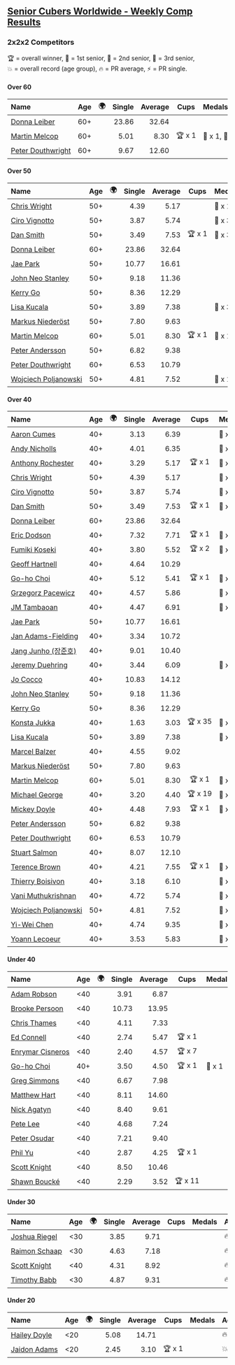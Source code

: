 <style>table {white-space: nowrap;}</style>
<link rel="stylesheet" type="text/css" href="/scw-comp/css/flags.css" />

## [Senior Cubers Worldwide - Weekly Comp Results](/scw-comp/results/)
### 2x2x2 Competitors

<span style="white-space: nowrap;">🏆 = overall winner</span>, <span style="white-space: nowrap;">🥇 = 1st senior</span>, <span style="white-space: nowrap;">🥈 = 2nd senior</span>, <span style="white-space: nowrap;">🥉 = 3rd senior</span>, <span style="white-space: nowrap;">💥 = overall record (age group)</span>, <span style="white-space: nowrap;">🔥 = PR average</span>, <span style="white-space: nowrap;">⚡ = PR single</span>.

#### Over 60

| Name | Age | 🌍 | Single | Average | Cups | Medals | Achievements |
| :-- | :--: | :--: | --: | --: | :--: | :-- | :-- |
| [Donna Leiber](../../persons/donna_leiber/222.md) | 60+ | <i class="flag flag-US" /> | 23.86 | 32.64 |  |  | 💥 x 1, 🔥 x 1, ⚡ x 1 |
| [Martin Melcop](../../persons/martin_melcop/222.md) | 60+ | <i class="flag flag-BR" /> | 5.01 | 8.30 | 🏆 x 1 | 🥇 x 1, 🥈 x 2, 🥉 x 1 | 💥 x 6, 🔥 x 5, ⚡ x 5 |
| [Peter Douthwright](../../persons/peter_douthwright/222.md) | 60+ | <i class="flag flag-CA" /> | 9.67 | 12.60 |  |  | 🔥 x 3, ⚡ x 3 |

#### Over 50

| Name | Age | 🌍 | Single | Average | Cups | Medals | Achievements |
| :-- | :--: | :--: | --: | --: | :--: | :-- | :-- |
| [Chris Wright](../../persons/chris_wright/222.md) | 50+ | <i class="flag flag-GB" /> | 4.39 | 5.17 |  | 🥈 x 1 | 💥 x 1, 🔥 x 1, ⚡ x 1 |
| [Ciro Vignotto](../../persons/ciro_vignotto/222.md) | 50+ | <i class="flag flag-IT" /> | 3.87 | 5.74 |  | 🥈 x 3, 🥉 x 1 | 💥 x 1, 🔥 x 4, ⚡ x 3 |
| [Dan Smith](../../persons/dan_smith/222.md) | 50+ | <i class="flag flag-US" /> | 3.49 | 7.53 | 🏆 x 1 | 🥇 x 3, 🥈 x 8, 🥉 x 23 | 💥 x 4, 🔥 x 4, ⚡ x 7 |
| [Donna Leiber](../../persons/donna_leiber/222.md) | 60+ | <i class="flag flag-US" /> | 23.86 | 32.64 |  |  | 💥 x 1, 🔥 x 1, ⚡ x 1 |
| [Jae Park](../../persons/jae_park/222.md) | 50+ | <i class="flag flag-US" /> | 10.77 | 16.61 |  |  | 🔥 x 6, ⚡ x 6 |
| [John Neo Stanley](../../persons/john_neo_stanley/222.md) | 50+ | <i class="flag flag-GB" /> | 9.18 | 11.36 |  |  | 🔥 x 3, ⚡ x 3 |
| [Kerry Go](../../persons/kerry_go/222.md) | 50+ | <i class="flag flag-US" /> | 8.36 | 12.29 |  |  | 🔥 x 2, ⚡ x 2 |
| [Lisa Kucala](../../persons/lisa_kucala/222.md) | 50+ | <i class="flag flag-US" /> | 3.89 | 7.38 |  | 🥇 x 3, 🥈 x 9, 🥉 x 19 | 💥 x 1, 🔥 x 5, ⚡ x 6 |
| [Markus Niederöst](../../persons/markus_niederost/222.md) | 50+ | <i class="flag flag-CH" /> | 7.80 | 9.63 |  |  | 🔥 x 1, ⚡ x 1 |
| [Martin Melcop](../../persons/martin_melcop/222.md) | 60+ | <i class="flag flag-BR" /> | 5.01 | 8.30 | 🏆 x 1 | 🥇 x 1, 🥈 x 2, 🥉 x 1 | 💥 x 6, 🔥 x 5, ⚡ x 5 |
| [Peter Andersson](../../persons/peter_andersson/222.md) | 50+ | <i class="flag flag-SE" /> | 6.82 | 9.38 |  |  | 🔥 x 1, ⚡ x 2 |
| [Peter Douthwright](../../persons/peter_douthwright/222.md) | 60+ | <i class="flag flag-CA" /> | 6.53 | 10.79 |  |  | 🔥 x 3, ⚡ x 3 |
| [Wojciech Poljanowski](../../persons/wojciech_poljanowski/222.md) | 50+ | <i class="flag flag-PL" /> | 4.81 | 7.52 |  | 🥈 x 1, 🥉 x 1 | 🔥 x 3, ⚡ x 4 |

#### Over 40

| Name | Age | 🌍 | Single | Average | Cups | Medals | Achievements |
| :-- | :--: | :--: | --: | --: | :--: | :-- | :-- |
| [Aaron Cumes](../../persons/aaron_cumes/222.md) | 40+ | <i class="flag flag-GB" /> | 3.13 | 6.39 |  | 🥈 x 3, 🥉 x 3 | 💥 x 1, 🔥 x 8, ⚡ x 7 |
| [Andy Nicholls](../../persons/andy_nicholls/222.md) | 40+ | <i class="flag flag-GB" /> | 4.01 | 6.35 |  | 🥇 x 1, 🥈 x 3, 🥉 x 1 | 🔥 x 4, ⚡ x 3 |
| [Anthony Rochester](../../persons/anthony_rochester/222.md) | 40+ | <i class="flag flag-AU" /> | 3.29 | 5.17 | 🏆 x 1 | 🥇 x 5, 🥈 x 18, 🥉 x 7 | 🔥 x 5, ⚡ x 3 |
| [Chris Wright](../../persons/chris_wright/222.md) | 50+ | <i class="flag flag-GB" /> | 4.39 | 5.17 |  | 🥈 x 1 | 💥 x 1, 🔥 x 1, ⚡ x 1 |
| [Ciro Vignotto](../../persons/ciro_vignotto/222.md) | 50+ | <i class="flag flag-IT" /> | 3.87 | 5.74 |  | 🥈 x 3, 🥉 x 1 | 💥 x 1, 🔥 x 4, ⚡ x 3 |
| [Dan Smith](../../persons/dan_smith/222.md) | 50+ | <i class="flag flag-US" /> | 3.49 | 7.53 | 🏆 x 1 | 🥇 x 3, 🥈 x 8, 🥉 x 23 | 💥 x 4, 🔥 x 4, ⚡ x 7 |
| [Donna Leiber](../../persons/donna_leiber/222.md) | 60+ | <i class="flag flag-US" /> | 23.86 | 32.64 |  |  | 💥 x 1, 🔥 x 1, ⚡ x 1 |
| [Eric Dodson](../../persons/eric_dodson/222.md) | 40+ | <i class="flag flag-US" /> | 7.32 | 7.71 | 🏆 x 1 | 🥇 x 1, 🥉 x 1 | 🔥 x 4, ⚡ x 6 |
| [Fumiki Koseki](../../persons/fumiki_koseki/222.md) | 40+ | <i class="flag flag-JP" /> | 3.80 | 5.52 | 🏆 x 2 | 🥇 x 3, 🥈 x 14, 🥉 x 7 | 🔥 x 5, ⚡ x 3 |
| [Geoff Hartnell](../../persons/geoff_hartnell/222.md) | 40+ | <i class="flag flag-GB" /> | 4.64 | 10.29 |  |  | 🔥 x 3, ⚡ x 2 |
| [Go-ho Choi](../../persons/go_ho_choi/222.md) | 40+ | <i class="flag flag-KR" /> | 5.12 | 5.41 | 🏆 x 1 | 🥇 x 1 | 💥 x 1, 🔥 x 2, ⚡ x 2 |
| [Grzegorz Pacewicz](../../persons/grzegorz_pacewicz/222.md) | 40+ | <i class="flag flag-PL" /> | 4.57 | 5.86 |  | 🥈 x 2, 🥉 x 1 | 🔥 x 2, ⚡ x 2 |
| [JM Tambaoan](../../persons/jm_tambaoan/222.md) | 40+ | <i class="flag flag-PH" /> | 4.47 | 6.91 |  | 🥈 x 2, 🥉 x 3 | 🔥 x 4, ⚡ x 4 |
| [Jae Park](../../persons/jae_park/222.md) | 50+ | <i class="flag flag-US" /> | 10.77 | 16.61 |  |  | 🔥 x 6, ⚡ x 6 |
| [Jan Adams-Fielding](../../persons/jan_adams_fielding/222.md) | 40+ | <i class="flag flag-GB" /> | 3.34 | 10.72 |  |  | 🔥 x 3, ⚡ x 3 |
| [Jang Junho (장준호)](../../persons/jang_junho/222.md) | 40+ | <i class="flag flag-KR" /> | 9.01 | 10.40 |  |  | 🔥 x 2, ⚡ x 3 |
| [Jeremy Duehring](../../persons/jeremy_duehring/222.md) | 40+ | <i class="flag flag-US" /> | 3.44 | 6.09 |  | 🥈 x 3, 🥉 x 1 | 🔥 x 3, ⚡ x 3 |
| [Jo Cocco](../../persons/jo_cocco/222.md) | 40+ | <i class="flag flag-GB" /> | 10.83 | 14.12 |  |  | 🔥 x 2, ⚡ x 2 |
| [John Neo Stanley](../../persons/john_neo_stanley/222.md) | 50+ | <i class="flag flag-GB" /> | 9.18 | 11.36 |  |  | 🔥 x 3, ⚡ x 3 |
| [Kerry Go](../../persons/kerry_go/222.md) | 50+ | <i class="flag flag-US" /> | 8.36 | 12.29 |  |  | 🔥 x 2, ⚡ x 2 |
| [Konsta Jukka](../../persons/konsta_jukka/222.md) | 40+ | <i class="flag flag-FI" /> | 1.63 | 3.03 | 🏆 x 35 | 🥇 x 39, 🥈 x 3 | 💥 x 9, 🔥 x 8, ⚡ x 5 |
| [Lisa Kucala](../../persons/lisa_kucala/222.md) | 50+ | <i class="flag flag-US" /> | 3.89 | 7.38 |  | 🥇 x 3, 🥈 x 9, 🥉 x 19 | 💥 x 1, 🔥 x 5, ⚡ x 6 |
| [Marcel Balzer](../../persons/marcel_balzer/222.md) | 40+ | <i class="flag flag-DE" /> | 4.55 | 9.02 |  |  | 🔥 x 3, ⚡ x 2 |
| [Markus Niederöst](../../persons/markus_niederost/222.md) | 50+ | <i class="flag flag-CH" /> | 7.80 | 9.63 |  |  | 🔥 x 1, ⚡ x 1 |
| [Martin Melcop](../../persons/martin_melcop/222.md) | 60+ | <i class="flag flag-BR" /> | 5.01 | 8.30 | 🏆 x 1 | 🥇 x 1, 🥈 x 2, 🥉 x 1 | 💥 x 6, 🔥 x 5, ⚡ x 5 |
| [Michael George](../../persons/michael_george/222.md) | 40+ | <i class="flag flag-GB" /> | 3.20 | 4.40 | 🏆 x 19 | 🥇 x 23 | 💥 x 5, 🔥 x 3, ⚡ x 4 |
| [Mickey Doyle](../../persons/mickey_doyle/222.md) | 40+ | <i class="flag flag-US" /> | 4.48 | 7.93 | 🏆 x 1 | 🥇 x 1, 🥈 x 6, 🥉 x 5 | 🔥 x 7, ⚡ x 5 |
| [Peter Andersson](../../persons/peter_andersson/222.md) | 50+ | <i class="flag flag-SE" /> | 6.82 | 9.38 |  |  | 🔥 x 1, ⚡ x 2 |
| [Peter Douthwright](../../persons/peter_douthwright/222.md) | 60+ | <i class="flag flag-CA" /> | 6.53 | 10.79 |  |  | 🔥 x 3, ⚡ x 3 |
| [Stuart Salmon](../../persons/stuart_salmon/222.md) | 40+ | <i class="flag flag-GB" /> | 8.07 | 12.10 |  |  | 🔥 x 1, ⚡ x 1 |
| [Terence Brown](../../persons/terence_brown/222.md) | 40+ | <i class="flag flag-NZ" /> | 4.21 | 7.55 | 🏆 x 1 | 🥇 x 2 | 🔥 x 2, ⚡ x 2 |
| [Thierry Boisivon](../../persons/thierry_boisivon/222.md) | 40+ | <i class="flag flag-FR" /> | 3.18 | 6.10 |  | 🥈 x 4, 🥉 x 6 | 💥 x 1, 🔥 x 3, ⚡ x 5 |
| [Vani Muthukrishnan](../../persons/vani_muthukrishnan/222.md) | 40+ | <i class="flag flag-IN" /> | 4.72 | 5.74 |  | 🥇 x 1, 🥈 x 1, 🥉 x 1 | 🔥 x 2, ⚡ x 2 |
| [Wojciech Poljanowski](../../persons/wojciech_poljanowski/222.md) | 50+ | <i class="flag flag-PL" /> | 4.81 | 7.52 |  | 🥈 x 1, 🥉 x 1 | 🔥 x 3, ⚡ x 4 |
| [Yi-Wei Chen](../../persons/yi_wei_chen/222.md) | 40+ | <i class="flag flag-TW" /> | 4.74 | 9.35 |  | 🥉 x 1 | 🔥 x 2, ⚡ x 3 |
| [Yoann Lecoeur](../../persons/yoann_lecoeur/222.md) | 40+ | <i class="flag flag-FR" /> | 3.53 | 5.83 |  | 🥈 x 1, 🥉 x 1 | 🔥 x 1, ⚡ x 1 |

#### Under 40

| Name | Age | 🌍 | Single | Average | Cups | Medals | Achievements |
| :-- | :--: | :--: | --: | --: | :--: | :-- | :-- |
| [Adam Robson](../../persons/adam_robson/222.md) | <40 | <i class="flag flag-GB" /> | 3.91 | 6.87 |  |  | 🔥 x 2, ⚡ x 2 |
| [Brooke Persoon](../../persons/brooke_persoon/222.md) | <40 | <i class="flag flag-US" /> | 10.73 | 13.95 |  |  | 🔥 x 1, ⚡ x 1 |
| [Chris Thames](../../persons/chris_thames/222.md) | <40 | <i class="flag flag-US" /> | 4.11 | 7.33 |  |  | 🔥 x 6, ⚡ x 3 |
| [Ed Connell](../../persons/ed_connell/222.md) | <40 | <i class="flag flag-IE" /> | 2.74 | 5.47 | 🏆 x 1 |  | 💥 x 1, 🔥 x 6, ⚡ x 4 |
| [Enrymar Cisneros](../../persons/enrymar_cisneros/222.md) | <40 | <i class="flag flag-VE" /> | 2.40 | 4.57 | 🏆 x 7 |  | 💥 x 1, 🔥 x 4, ⚡ x 4 |
| [Go-ho Choi](../../persons/go_ho_choi/222.md) | 40+ | <i class="flag flag-KR" /> | 3.50 | 4.50 | 🏆 x 1 | 🥇 x 1 | 💥 x 1, 🔥 x 2, ⚡ x 2 |
| [Greg Simmons](../../persons/greg_simmons/222.md) | <40 | <i class="flag flag-GB" /> | 6.67 | 7.98 |  |  | 🔥 x 3, ⚡ x 3 |
| [Matthew Hart](../../persons/matthew_hart/222.md) | <40 | <i class="flag flag-GB" /> | 8.11 | 14.60 |  |  | 🔥 x 2, ⚡ x 3 |
| [Nick Agatyn](../../persons/nick_agatyn/222.md) | <40 | <i class="flag flag-AU" /> | 8.40 | 9.61 |  |  | 🔥 x 2, ⚡ x 2 |
| [Pete Lee](../../persons/pete_lee/222.md) | <40 | <i class="flag flag-GB" /> | 4.68 | 7.24 |  |  | 🔥 x 3, ⚡ x 4 |
| [Peter Osudar](../../persons/peter_osudar/222.md) | <40 | <i class="flag flag-CA" /> | 7.21 | 9.40 |  |  | 🔥 x 1, ⚡ x 1 |
| [Phil Yu](../../persons/phil_yu/222.md) | <40 | <i class="flag flag-US" /> | 2.87 | 4.25 | 🏆 x 1 |  | 💥 x 1, 🔥 x 1, ⚡ x 1 |
| [Scott Knight](../../persons/scott_knight/222.md) | <40 | <i class="flag flag-GB" /> | 8.50 | 10.46 |  |  | 🔥 x 3, ⚡ x 3 |
| [Shawn Boucké](../../persons/shawn_boucke/222.md) | <40 | <i class="flag flag-US" /> | 2.29 | 3.52 | 🏆 x 11 |  | 🔥 x 4, ⚡ x 7 |

#### Under 30

| Name | Age | 🌍 | Single | Average | Cups | Medals | Achievements |
| :-- | :--: | :--: | --: | --: | :--: | :-- | :-- |
| [Joshua Riegel](../../persons/joshua_riegel/222.md) | <30 | <i class="flag flag-US" /> | 3.85 | 9.71 |  |  | 🔥 x 1, ⚡ x 2 |
| [Raimon Schaap](../../persons/raimon_schaap/222.md) | <30 | <i class="flag flag-NL" /> | 4.63 | 7.18 |  |  | 🔥 x 1, ⚡ x 1 |
| [Scott Knight](../../persons/scott_knight/222.md) | <40 | <i class="flag flag-GB" /> | 4.31 | 8.92 |  |  | 🔥 x 3, ⚡ x 3 |
| [Timothy Babb](../../persons/timothy_babb/222.md) | <30 | <i class="flag flag-CA" /> | 4.87 | 9.31 |  |  | 🔥 x 1, ⚡ x 1 |

#### Under 20

| Name | Age | 🌍 | Single | Average | Cups | Medals | Achievements |
| :-- | :--: | :--: | --: | --: | :--: | :-- | :-- |
| [Hailey Doyle](../../persons/hailey_doyle/222.md) | <20 | <i class="flag flag-US" /> | 5.08 | 14.71 |  |  | 🔥 x 3, ⚡ x 2 |
| [Jaidon Adams](../../persons/jaidon_adams/222.md) | <20 | <i class="flag flag-GB" /> | 2.45 | 3.10 | 🏆 x 1 |  | 💥 x 1, 🔥 x 1, ⚡ x 1 |


<!-- Global site tag (gtag.js) - Google Analytics -->
<script async src="https://www.googletagmanager.com/gtag/js?id=UA-86348435-3"></script>
<script>window.dataLayer = window.dataLayer || []; function gtag() {dataLayer.push(arguments);} gtag('js', new Date()); gtag('config', 'UA-86348435-3');</script>
